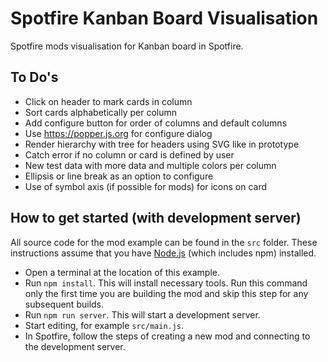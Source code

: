 # Spotfire Kanban Board Visualisation

Spotfire mods visualisation for Kanban board in Spotfire.

## To Do's

- Click on header to mark cards in column
- Sort cards alphabetically per column
- Add configure button for order of columns and default columns
- Use https://popper.js.org for configure dialog
- Render hierarchy with tree for headers using SVG like in prototype 
- Catch error if no column or card is defined by user
- New test data with more data and multiple colors per column
- Ellipsis or line break as an option to configure
- Use of symbol axis (if possible for mods) for icons on card
## How to get started (with development server)
All source code for the mod example can be found in the `src` folder. 
These instructions assume that you have [Node.js](https://nodejs.org/en/) (which includes npm) installed.

- Open a terminal at the location of this example.
- Run `npm install`. This will install necessary tools. Run this command only the first time you are building the mod and skip this step for any subsequent builds.
- Run `npm run server`. This will start a development server.
- Start editing, for example `src/main.js`.
- In Spotfire, follow the steps of creating a new mod and connecting to the development server.

